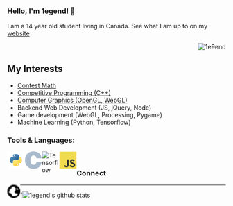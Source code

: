 ### Hello, I'm 1egend! 👋
I am a 14 year old student living in Canada. See what I am up to on my [website] <p align = "right"> <img src="https://komarev.com/ghpvc/?username=1e9end" alt="1e9end" /> </p>

## My Interests
- [Contest Math](https://artofproblemsolving.com/community/user/IAmLegend)
- [Competitive Programming (C++)](https://codeforces.com/profile/1egend)
- [Computer Graphics (OpenGL, WebGL)](https://www.shadertoy.com/user/IAmLegend)
- Backend Web Development (JS, jQuery, Node)
- Game development (WebGL, Processing, Pygame)
- Machine Learning (Python, Tensorflow)

### Tools & Languages:

[<img align="left" alt="Python" width="40px" src="https://raw.githubusercontent.com/github/explore/80688e429a7d4ef2fca1e82350fe8e3517d3494d/topics/python/python.png"/>][github]
[<img align="left" alt="C++" width="40px" src="https://github.com/devicons/devicon/blob/master/icons/c/c-original.svg"/>][github]
[<img align="left" alt="Tensorflow" width="40px" src="https://upload.wikimedia.org/wikipedia/commons/thumb/2/2d/Tensorflow_logo.svg/1200px-Tensorflow_logo.svg.png"/>][github]
[<img align="left" alt="JavaScript" width="40px" src="https://github.com/devicons/devicon/blob/master/icons/javascript/javascript-original.svg"/>][github]

<br />

### Connect
[<img align="left" alt="arnabdey.co" width="30px" src="https://raw.githubusercontent.com/iconic/open-iconic/master/svg/globe.svg" />][website]

--- 
[![1egend's github stats](https://github-readme-stats.vercel.app/api?username=1e9end&hide=issues,prs&count_private=true&show_icons=true&title_color=00ffff&bg_color=10,2f2f2f,a9a9a9&text_color=ffffff&icon_color=ffff00)

[website]: https://1e9end.github.io
[github]:  https://github.com/1e9end
[discord]: https://discord.com/channels/@me/365886855469727745

